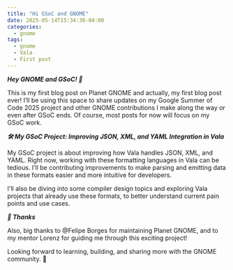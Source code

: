 ```yaml
---
title: "Hi GSoC and GNOME"
date: 2025-05-14T15:34:30-04:00
categories:
  - gnome
tags:
  - gnome
  - Vala
  - First post
---
```


***Hey GNOME and GSoC! 👋***

This is my first blog post on Planet GNOME and actually, my first blog post ever! I’ll be using this space to share updates on my Google Summer of Code 2025 project and other GNOME contributions I make along the way or even after GSoC ends. Of course, most posts for now will focus on my GSoC work.

***🛠️ My GSoC Project: Improving JSON, XML, and YAML Integration in Vala***

My GSoC project is about improving how Vala handles JSON, XML, and YAML. Right now, working with these formatting languages in Vala can be tedious. I’ll be contributing improvements to make parsing and emitting data in these formats easier and more intuitive for developers.

I'll also be diving into some compiler design topics and exploring Vala projects that already use these formats, to better understand current pain points and use cases.

***🙏 Thanks***

Also, big thanks to @Felipe Borges for maintaining Planet GNOME, and to my mentor Lorenz for guiding me through this exciting project!

Looking forward to learning, building, and sharing more with the GNOME community. 💙
